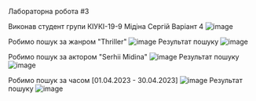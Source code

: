 Лабораторна робота #3

Виконав студент групи КІУКІ-19-9 Мідіна Сергій Варіант 4
![image](https://user-images.githubusercontent.com/128830179/232482547-b0e5980e-691c-4df7-a71a-b011a3b0e5d9.png)

Робимо пошук за жанром "Thriller" ![image](https://user-images.githubusercontent.com/128830179/232482677-c1ec56e4-44a1-430f-8f24-41a8866971d3.png)
Результат пошуку ![image](https://user-images.githubusercontent.com/128830179/232482746-59051851-e7e7-43dc-9aea-c721ffb57294.png)

Робимо пошук за актором "Serhii Midina" ![image](https://user-images.githubusercontent.com/128830179/232482839-16def9e3-f87a-4d90-be49-b4e68c385ac9.png)
Результат пошуку ![image](https://user-images.githubusercontent.com/128830179/232482907-74d6b934-f97c-4407-a44e-bab2a90dad34.png)

Робимо пошук за часом [01.04.2023 - 30.04.2023] ![image](https://user-images.githubusercontent.com/128830179/232483076-9dc10acb-8b1c-40ea-92d4-74a923b78795.png)
Результат пошуку ![image](https://user-images.githubusercontent.com/128830179/232483143-7f35165b-070c-4dc6-a1e1-92784d005eff.png)

